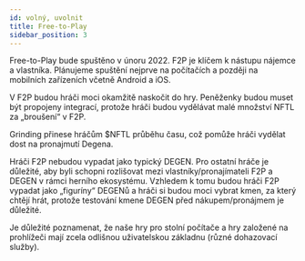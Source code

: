 ```yaml
---
id: volný, uvolnit
title: Free-to-Play
sidebar_position: 3
---
```


Free-to-Play bude spuštěno v únoru 2022. F2P je klíčem k nástupu nájemce a vlastníka. Plánujeme spuštění nejprve na počítačích a později na mobilních zařízeních včetně Android a iOS.

V F2P budou hráči moci okamžitě naskočit do hry. Peněženky budou muset být propojeny integrací, protože hráči budou vydělávat malé množství NFTL za „broušení“ v F2P.

Grinding přinese hráčům $NFTL průběhu času, což pomůže hráči vydělat dost na pronajmutí Degena.

Hráči F2P nebudou vypadat jako typický DEGEN. Pro ostatní hráče je důležité, aby byli schopni rozlišovat mezi vlastníky/pronajímateli F2P a DEGEN v rámci herního ekosystému. Vzhledem k tomu budou hráči F2P vypadat jako „figuríny“ DEGENů a hráči si budou moci vybrat kmen, za který chtějí hrát, protože testování kmene DEGEN před nákupem/pronájmem je důležité.

Je důležité poznamenat, že naše hry pro stolní počítače a hry založené na prohlížeči mají zcela odlišnou uživatelskou základnu (různé dohazovací služby).
